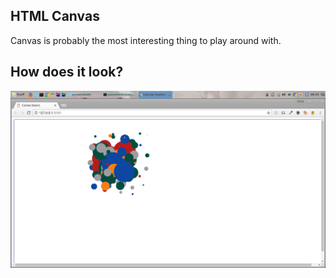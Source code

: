## HTML Canvas
Canvas is probably the most interesting thing to play around with.

## How does it look?
![Screenshot 1](screenshots/screenshot.png)
